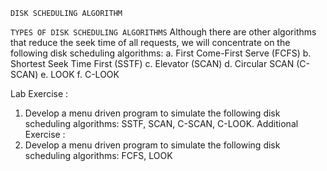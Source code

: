 ``DISK SCHEDULING ALGORITHM``

`TYPES OF DISK SCHEDULING ALGORITHMS`
Although there are other algorithms that reduce the seek time of all requests, we will
concentrate on the following disk scheduling algorithms:
a. First Come-First Serve (FCFS)
b. Shortest Seek Time First (SSTF)
c. Elevator (SCAN)
d. Circular SCAN (C-SCAN)
e. LOOK
f. C-LOOK


Lab Exercise :
1. Develop a menu driven program to simulate the following disk scheduling algorithms: SSTF, SCAN, C-SCAN, C-LOOK.
Additional Exercise :
1. Develop a menu driven program to simulate the following disk scheduling algorithms: FCFS, LOOK




